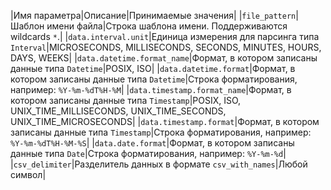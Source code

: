 |Имя параметра|Описание|Принимаемые значения|
|`file_pattern`|Шаблон имени файла|Строка шаблона имени. Поддерживаются wildcards `*`.|
|`data.interval.unit`|Единица измерения для парсинга типа `Interval`|MICROSECONDS, MILLISECONDS, SECONDS, MINUTES, HOURS, DAYS, WEEKS|
|`data.datetime.format_name`|Формат, в котором записаны данные типа `Datetime`|POSIX, ISO|
|`data.datetime.format`|Формат, в котором записаны данные типа `Datetime`|Строка форматирования, например: `%Y-%m-%dT%H-%M`|
|`data.timestamp.format_name`|Формат, в котором записаны данные типа `Timestamp`|POSIX, ISO, UNIX_TIME_MILLISECONDS, UNIX_TIME_SECONDS, UNIX_TIME_MICROSECONDS|
|`data.timestamp.format`|Формат, в котором записаны данные типа `Timestamp`|Строка форматирования, например: `%Y-%m-%dT%H-%M-%S`|
|`data.date.format`|Формат, в котором записаны данные типа `Date`|Строка форматирования, например: `%Y-%m-%d`|
|`csv_delimiter`|Разделитель данных в формате `csv_with_names`|Любой символ|